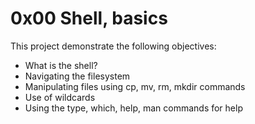 # 0x00 Shell, basics

This project demonstrate the following objectives:
- What is the shell?
- Navigating the filesystem
- Manipulating files using cp, mv, rm, mkdir commands
- Use of wildcards
- Using the type, which, help, man commands for help
